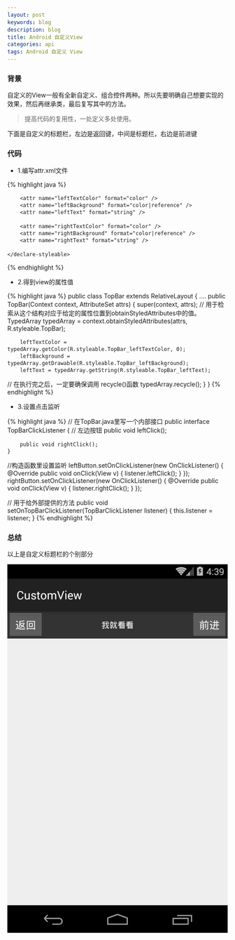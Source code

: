 ```yaml
---
layout: post
keywords: blog
description: blog
title: Android 自定义View
categories: api
tags: Android 自定义 View
---
```


### 背景

自定义的View一般有全新自定义、组合控件两种。所以先要明确自己想要实现的效果，然后再继承类，最后复写其中的方法。

>提高代码的复用性，一处定义多处使用。

下面是自定义的标题栏，左边是返回键，中间是标题栏，右边是前进键

### 代码

* 1.编写attr.xml文件

{% highlight java %}
<?xml version="1.0" encoding="utf-8"?>
<resources>
    <declare-styleable name="TopBar">
        <attr name="titleText" format="string" />
        <attr name="titleTextSize" format="dimension" />
        <attr name="titleColor" format="color" />

        <attr name="leftTextColor" format="color" />
        <attr name="leftBackground" format="color|reference" />
        <attr name="leftText" format="string" />

        <attr name="rightTextColor" format="color" />
        <attr name="rightBackground" format="color|reference" />
        <attr name="rightText" format="string" />

    </declare-styleable>
</resources>
{% endhighlight %}


* 2.得到view的属性值

{% highlight java %}
public class TopBar extends RelativeLayout {
....
 public TopBar(Context context, AttributeSet attrs) {
        super(context, attrs);
//		用于检索从这个结构对应于给定的属性位置到obtainStyledAttributes中的值。
        TypedArray typedArray = context.obtainStyledAttributes(attrs, R.styleable.TopBar);

        leftTextColor = typedArray.getColor(R.styleable.TopBar_leftTextColor, 0);
        leftBackground = typedArray.getDrawable(R.styleable.TopBar_leftBackground);
        leftText = typedArray.getString(R.styleable.TopBar_leftText);

//		在执行完之后，一定要确保调用  recycle()函数 
 		typedArray.recycle();
	}
}
{% endhighlight %}

* 3.设置点击监听

{% highlight java %}
//		在TopBar.java里写一个内部接口
public interface TopBarClickListener {
//		左边按钮
        public void leftClick();

        public void rightClick();
    }

//构造函数里设置监听
    leftButton.setOnClickListener(new OnClickListener() {
            @Override
            public void onClick(View v) {
                listener.leftClick();
            }
        });
        rightButton.setOnClickListener(new OnClickListener() {
            @Override
            public void onClick(View v) {
                listener.rightClick();
            }
        });

//	用于给外部提供的方法
    public void setOnTopBarClickListener(TopBarClickListener listener) {
        this.listener = listener;
    }
{% endhighlight %}


### 总结

以上是自定义标题栏的个别部分

<center>
<img src="/image/customview.png"/>
</center>